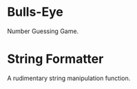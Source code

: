 # Bulls-Eye
Number Guessing Game.




# String Formatter
 A rudimentary string manipulation function.
